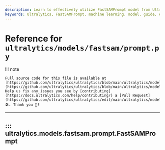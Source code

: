 ```yaml
---
description: Learn to effectively utilize FastSAMPrompt model from Ultralytics. Detailed guide to help you get the most out of your machine learning models.
keywords: Ultralytics, FastSAMPrompt, machine learning, model, guide, documentation
---
```


# Reference for `ultralytics/models/fastsam/prompt.py`

!!! note

    Full source code for this file is available at [https://github.com/ultralytics/ultralytics/blob/main/ultralytics/models/fastsam/prompt.py](https://github.com/ultralytics/ultralytics/blob/main/ultralytics/models/fastsam/prompt.py). Help us fix any issues you see by [contributing](https://docs.ultralytics.com/help/contributing/) a [Pull Request](https://github.com/ultralytics/ultralytics/edit/main/ultralytics/models/fastsam/prompt.py) 🛠️. Thank you 🙏!

---
## ::: ultralytics.models.fastsam.prompt.FastSAMPrompt
<br><br>

